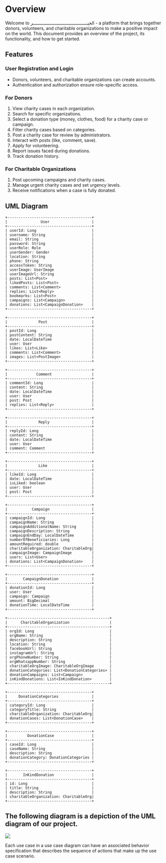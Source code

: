 # Overview
Welcome to الخيـــــــــــــــــــــــــــــــــــــــــــر - a platform that brings together donors, volunteers, and charitable organizations to make a positive impact on the world. This document provides an overview of the project, its functionality, and how to get started.

## Features
### User Registration and Login
- Donors, volunteers, and charitable organizations can create accounts.
- Authentication and authorization ensure role-specific access.

### For Donors
1. View charity cases in each organization.
2. Search for specific organizations.
3. Select a donation type (money, clothes, food) for a charity case or campaign.
4. Filter charity cases based on categories.
5. Post a charity case for review by administrators.
6. Interact with posts (like, comment, save).
7. Apply for volunteering.
8. Report issues faced during donations.
9. Track donation history.

### For Charitable Organizations
1. Post upcoming campaigns and charity cases.
2. Manage urgent charity cases and set urgency levels.
3. Receive notifications when a case is fully donated.

## UML Diagram 

```plaintext
+--------------------------------------+
|               User                   |
+--------------------------------------+
| userId: Long                         |
| username: String                     |
| email: String                        |
| password: String                     |
| userRole: Role                       |
| userGender: Gender                   |
| location: String                     |
| phone: String                        |
| accessToken: String                  |
| userImage: UserImage                 |
| userImageUrl: String                 |
| posts: List<Post>                    |
| likedPosts: List<Post>               |
| comments: List<Comment>              |
| replies: List<Reply>                 |
| bookmarks: List<Post>                |
| campaigns: List<Campaign>            |
| donations: List<CampaignDonation>    |
+--------------------------------------+

+--------------------------------------+
|              Post                    |
+--------------------------------------+
| postId: Long                         |
| postContent: String                  |
| date: LocalDateTime                  |
| user: User                           |
| likes: List<Like>                    |
| comments: List<Comment>              |
| images: List<PostImage>              |
+--------------------------------------+

+--------------------------------------+
|             Comment                  |
+--------------------------------------+
| commentId: Long                      |
| content: String                      |
| date: LocalDateTime                  |
| user: User                           |
| post: Post                           |
| replies: List<Reply>                 |
+--------------------------------------+

+--------------------------------------+
|              Reply                   |
+--------------------------------------+
| replyId: Long                        |
| content: String                      |
| date: LocalDateTime                  |
| user: User                           |
| comment: Comment                     |
+--------------------------------------+

+--------------------------------------+
|              Like                    |
+--------------------------------------+
| likeId: Long                         |
| date: LocalDateTime                  |
| isLiked: boolean                     |
| user: User                           |
| post: Post                           |
+--------------------------------------+

+--------------------------------------+
|           Campaign                   |
+--------------------------------------+
| campaignId: Long                     |
| campaignName: String                 |
| campaignAdditionalName: String       |
| campaignDescription: String          |
| campaignEndDay: LocalDateTime        |
| numberOfBeneficiaries: Long          |
| amountRequired: double               |
| charitableOrganization: CharitableOrg|
| campaignImage: CampaignImage         |
| users: List<User>                    |
| donations: List<CampaignDonation>    |
+--------------------------------------+

+--------------------------------------+
|       CampaignDonation               |
+--------------------------------------+
| donationId: Long                     |
| user: User                           |
| campaign: Campaign                   |
| amount: BigDecimal                   |
| donationTime: LocalDateTime          |
+--------------------------------------+

+----------------------------------------------+
|      CharitableOrganization                  |
+----------------------------------------------+
| orgId: Long                                  |
| orgName: String                              |
| description: String                          |
| location: String                             |
| facebookUrl: String                          |
| instagramUrl: String                         |
| orgPhoneNumber: String                       |
| orgWhatsappNumber: String                    |
| charitableOrgImage: CharitableOrgImage       |
| donationCategories: List<DonationCategories> |
| donationCampaigns: List<Campaign>            |
| inKindDonations: List<InKindDonation>        |
+----------------------------------------------+

+--------------------------------------+
|     DonationCategories               |
+--------------------------------------+
| categoryId: Long                     |
| categoryTitle: String                |
| charitableOrganization: CharitableOrg|
| donationCases: List<DonationCase>    |
+--------------------------------------+

+--------------------------------------+
|         DonationCase                 |
+--------------------------------------+
| caseId: Long                         |
| caseName: String                     |
| description: String                  |
| donationCategory: DonationCategories |
+--------------------------------------+

+--------------------------------------+
|       InKindDonation                 |
+--------------------------------------+
| id: Long                             |
| title: String                        |
| description: String                  |
| charitableOrganization: CharitableOrg|
+--------------------------------------+

```

## The following diagram is a depiction of the UML diagram of our project.

<img src="https://rebekia-api-02084fade382.herokuapp.com/api/v1/auth/images/photo-1c87b029-4bea-413a-9258-cde5616c02a9" />

Each use case in a use case diagram can have an associated behavior specification that describes the sequence of actions that make up the use case scenario.
